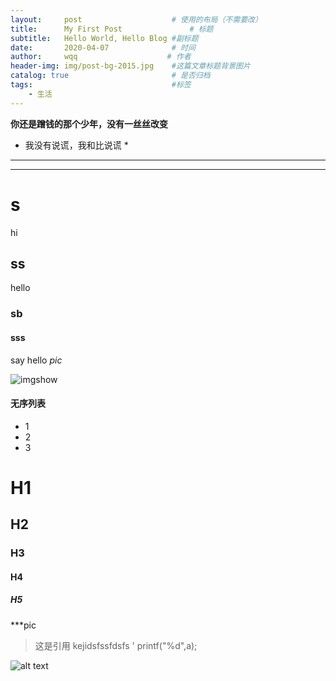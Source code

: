 ```yaml
---
layout:     post                    # 使用的布局（不需要改）
title:      My First Post               # 标题 
subtitle:   Hello World, Hello Blog #副标题
date:       2020-04-07              # 时间
author:     wqq                    # 作者
header-img: img/post-bg-2015.jpg    #这篇文章标题背景图片
catalog: true                       # 是否归档
tags:                               #标签
    - 生活
---
```


 **你还是蹭钱的那个少年，没有一丝丝改变**
 * 我没有说谎，我和比说谎 *
 ***
 ***
 # s
 hi
 ## ss
 hello
 ### sb
 #### sss 
 say hello
 *pic*
 
 ![imgshow](https://share.getcloudapp.com/bLum4b6N "null")
 
#### 无序列表
* 1
* 2
* 3

#  H1
##  H2
###  H3
####  H4
#####  H5

***pic 
 >这是引用
 kejidsfssfdsfs
 ' printf("%d",a);
 
 
 ![alt text](https://share.getcloudapp.com/bLum4b6N "title text")
